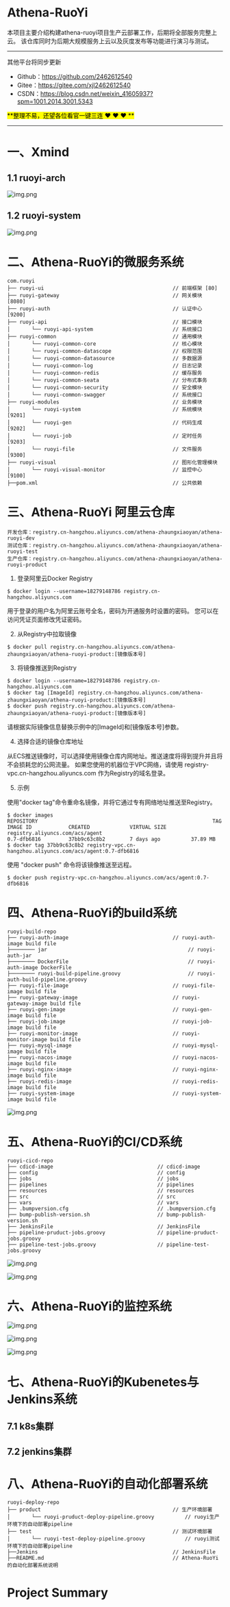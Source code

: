 # Athena-RuoYi

本项目主要介绍构建athena-ruoyi项目生产云部署工作，后期将全部服务完整上云。
该仓库同时为后期大规模服务上云以及灰度发布等功能进行演习与测试。

-----------------------------------------------------------------------------------------------

其他平台将同步更新

- Github：https://github.com/2462612540
- Gitee：https://gitee.com/xjl2462612540
- CSDN：https://blog.csdn.net/weixin_41605937?spm=1001.2014.3001.5343

<mark>**整理不易，还望各位看官一键三连 :heart: :heart: :heart: **</mark>

-----------------------------------------------------------------------------------------------

# 一、Xmind

## 1.1 ruoyi-arch

![img.png](Xmind/images/ruoyi-architecture.png)

## 1.2 ruoyi-system 

![img.png](Xmind/images/ruoyi-system.png)

# 二、Athena-RuoYi的微服务系统

```
com.ruoyi     
├── ruoyi-ui                                          // 前端框架 [80]
├── ruoyi-gateway                                     // 网关模块 [8080]
├── ruoyi-auth                                        // 认证中心 [9200]
├── ruoyi-api                                         // 接口模块
│       └── ruoyi-api-system                          // 系统接口
├── ruoyi-common                                      // 通用模块
│       └── ruoyi-common-core                         // 核心模块
│       └── ruoyi-common-datascope                    // 权限范围
│       └── ruoyi-common-datasource                   // 多数据源
│       └── ruoyi-common-log                          // 日志记录
│       └── ruoyi-common-redis                        // 缓存服务
│       └── ruoyi-common-seata                        // 分布式事务
│       └── ruoyi-common-security                     // 安全模块
│       └── ruoyi-common-swagger                      // 系统接口
├── ruoyi-modules                                     // 业务模块
│       └── ruoyi-system                              // 系统模块 [9201]
│       └── ruoyi-gen                                 // 代码生成 [9202]
│       └── ruoyi-job                                 // 定时任务 [9203]
│       └── ruoyi-file                                // 文件服务 [9300]
├── ruoyi-visual                                      // 图形化管理模块
│       └── ruoyi-visual-monitor                      // 监控中心 [9100]
├──pom.xml                                            // 公共依赖
```

# 三、Athena-RuoYi 阿里云仓库

```
开发仓库：registry.cn-hangzhou.aliyuncs.com/athena-zhaungxiaoyan/athena-ruoyi-dev
测试仓库：registry.cn-hangzhou.aliyuncs.com/athena-zhaungxiaoyan/athena-ruoyi-test
生产仓库：registry.cn-hangzhou.aliyuncs.com/athena-zhaungxiaoyan/athena-ruoyi-product
```

1. 登录阿里云Docker Registry

```shell
$ docker login --username=18279148786 registry.cn-hangzhou.aliyuncs.com
```

用于登录的用户名为阿里云账号全名，密码为开通服务时设置的密码。 您可以在访问凭证页面修改凭证密码。

2. 从Registry中拉取镜像

```shell
$ docker pull registry.cn-hangzhou.aliyuncs.com/athena-zhaungxiaoyan/athena-ruoyi-product:[镜像版本号]
```

3. 将镜像推送到Registry

```shell
$ docker login --username=18279148786 registry.cn-hangzhou.aliyuncs.com
$ docker tag [ImageId] registry.cn-hangzhou.aliyuncs.com/athena-zhaungxiaoyan/athena-ruoyi-product:[镜像版本号]
$ docker push registry.cn-hangzhou.aliyuncs.com/athena-zhaungxiaoyan/athena-ruoyi-product:[镜像版本号]
```

请根据实际镜像信息替换示例中的[ImageId]和[镜像版本号]参数。

4. 选择合适的镜像仓库地址

从ECS推送镜像时，可以选择使用镜像仓库内网地址。推送速度将得到提升并且将不会损耗您的公网流量。
如果您使用的机器位于VPC网络，请使用 registry-vpc.cn-hangzhou.aliyuncs.com 作为Registry的域名登录。

5. 示例

使用"docker tag"命令重命名镜像，并将它通过专有网络地址推送至Registry。

```shell
$ docker images
REPOSITORY                                                         TAG                 IMAGE ID            CREATED             VIRTUAL SIZE
registry.aliyuncs.com/acs/agent                                    0.7-dfb6816         37bb9c63c8b2        7 days ago          37.89 MB
$ docker tag 37bb9c63c8b2 registry-vpc.cn-hangzhou.aliyuncs.com/acs/agent:0.7-dfb6816
```

使用 "docker push" 命令将该镜像推送至远程。
```shell
$ docker push registry-vpc.cn-hangzhou.aliyuncs.com/acs/agent:0.7-dfb6816
```

# 四、Athena-RuoYi的build系统

```
ruoyi-build-repo    
├── ruoyi-auth-image                                  // ruoyi-auth-image build file
├──────── jar                                              // ruoyi-auth-jar
├──────── DockerFile                                       // ruoyi-auth-image DockerFile
├──────── ruoyi-build-pipeline.groovy                      // ruoyi-auth-build-pipeline.groovy
├── ruoyi-file-image                                  // ruoyi-file-image build file   
├── ruoyi-gateway-image                               // ruoyi-gateway-image build file
├── ruoyi-gen-image                                   // ruoyi-gen-image build file
├── ruoyi-job-image                                   // ruoyi-job-image build file
├── ruoyi-monitor-image                               // ruoyi-monitor-image build file
├── ruoyi-mysql-image                                 // ruoyi-mysql-image build file
├── ruoyi-nacos-image                                 // ruoyi-nacos-image build file
├── ruoyi-nginx-image                                 // ruoyi-nginx-image build file
├── ruoyi-redis-image                                 // ruoyi-redis-image build file
├── ruoyi-system-image                                // ruoyi-system-image build file
```

![img.png](Xmind/images/ruoyi-build-atch.png)

# 五、Athena-RuoYi的CI/CD系统

```
ruoyi-cicd-repo   
├── cdicd-image                                  // cdicd-image
├── config                                       // config  
├── jobs                                         // jobs
├── pipelines                                    // pipelines
├── resources                                    // resources
├── src                                          // src
├── vars                                         // vars
├── .bumpversion.cfg                             // .bumpversion.cfg 
├── bump-publish-version.sh                      // bump-publish-version.sh
├── JenkinsFile                                  // JenkinsFile 
├── pipeline-pruduct-jobs.groovy                 // pipeline-pruduct-jobs.groovy
├── pipeline-test-jobs.groovy                    // pipeline-test-jobs.groovy
```

![img.png](Xmind/images/ruoyi-ci-arch.png)

![img.png](Xmind/images/Athena-ruoyi-deploy.png)

# 六、Athena-RuoYi的监控系统

![img.png](Xmind/images/Promethes.png)

![img.png](Xmind/images/Promethes-monitor.png)

![img.png](Xmind/images/Grafana.png)

# 七、Athena-RuoYi的Kubenetes与Jenkins系统

## 7.1 k8s集群


## 7.2 jenkins集群

# 八、Athena-RuoYi的自动化部署系统

```
ruoyi-deploy-repo     
├── product                                           // 生产环境部署
│       └── ruoyi-pruduct-deploy-pipeline.groovy          // ruoyi生产环境下的自动部署pipeline 
├── test                                              // 测试环境部署
│       └── ruoyi-test-deploy-pipeline.groovy             // ruoyi测试环境下的自动部署pipeline
├──Jenkins                                            // JenkinsFile
├──README.md                                          // Athena-RuoYi的自动化部署系统说明
```


# Project Summary